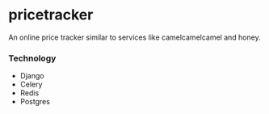 # pricetracker

An online price tracker similar to services like camelcamelcamel and honey. 

### Technology
- Django
- Celery
- Redis
- Postgres
